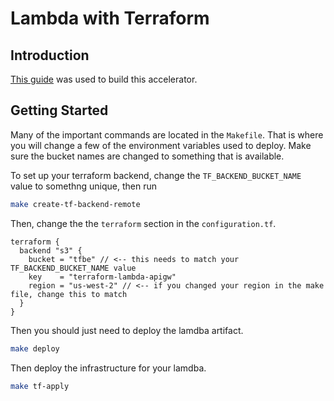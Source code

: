 # Lambda with Terraform

## Introduction

[This guide](https://learn.hashicorp.com/terraform/aws/lambda-api-gateway) was used to build this accelerator.

## Getting Started

Many of the important commands are located in the `Makefile`. That is where you will change a few of the environment variables used to deploy. Make sure the bucket names are changed to something that is available.

To set up your terraform backend, change the `TF_BACKEND_BUCKET_NAME` value to somethng unique, then run 

```sh
make create-tf-backend-remote
```

Then, change the the `terraform` section in the `configuration.tf`. 

```HCL
terraform {
  backend "s3" {
    bucket = "tfbe" // <-- this needs to match your TF_BACKEND_BUCKET_NAME value
    key    = "terraform-lambda-apigw"
    region = "us-west-2" // <-- if you changed your region in the make file, change this to match
  }
}
```

Then you should just need to deploy the lamdba artifact.

```sh
make deploy
```

Then deploy the infrastructure for your lamdba.

```sh
make tf-apply
```